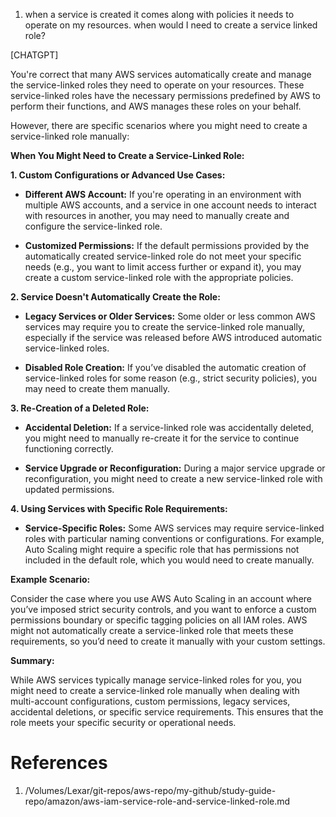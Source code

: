 1. when a service is created it comes along with policies it needs to operate on my resources.  when would I need to create a service linked role?

[CHATGPT]

You're correct that many AWS services automatically create and manage the service-linked roles they need to operate on your resources. These service-linked roles have the necessary permissions predefined by AWS to perform their functions, and AWS manages these roles on your behalf.

However, there are specific scenarios where you might need to create a service-linked role manually:

**When You Might Need to Create a Service-Linked Role:**

**1. Custom Configurations or Advanced Use Cases:**

  * **Different AWS Account:** If you're operating in an environment with multiple AWS accounts, and a service in one account needs to interact with resources in another, you may need to manually create and configure the service-linked role.

  * **Customized Permissions:** If the default permissions provided by the automatically created service-linked role do not meet your specific needs (e.g., you want to limit access further or expand it), you may create a custom service-linked role with the appropriate policies.

**2. Service Doesn't Automatically Create the Role:**

  * **Legacy Services or Older Services:** Some older or less common AWS services may require you to create the service-linked role manually, especially if the service was released before AWS introduced automatic service-linked roles.

  * **Disabled Role Creation:** If you’ve disabled the automatic creation of service-linked roles for some reason (e.g., strict security policies), you may need to create them manually.

**3. Re-Creation of a Deleted Role:**

  * **Accidental Deletion:** If a service-linked role was accidentally deleted, you might need to manually re-create it for the service to continue functioning correctly.

  * **Service Upgrade or Reconfiguration:** During a major service upgrade or reconfiguration, you might need to create a new service-linked role with updated permissions.

**4. Using Services with Specific Role Requirements:**

  * **Service-Specific Roles:** Some AWS services may require service-linked roles with particular naming conventions or configurations. For example, Auto Scaling might require a specific role that has permissions not included in the default role, which you would need to create manually.

**Example Scenario:**

Consider the case where you use AWS Auto Scaling in an account where you’ve imposed strict security controls, and you want to enforce a custom permissions boundary or specific tagging policies on all IAM roles. AWS might not automatically create a service-linked role that meets these requirements, so you’d need to create it manually with your custom settings.

**Summary:**

While AWS services typically manage service-linked roles for you, you might need to create a service-linked role manually when dealing with multi-account configurations, custom permissions, legacy services, accidental deletions, or specific service requirements. This ensures that the role meets your specific security or operational needs.

# References

1. /Volumes/Lexar/git-repos/aws-repo/my-github/study-guide-repo/amazon/aws-iam-service-role-and-service-linked-role.md